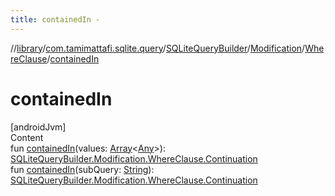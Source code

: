 ```yaml
---
title: containedIn -
---
```

//[library](../../../../index.md)/[com.tamimattafi.sqlite.query](../../../index.md)/[SQLiteQueryBuilder](../../index.md)/[Modification](../index.md)/[WhereClause](index.md)/[containedIn](contained-in.md)



# containedIn  
[androidJvm]  
Content  
fun [containedIn](contained-in.md)(values: [Array](https://kotlinlang.org/api/latest/jvm/stdlib/kotlin/-array/index.html)<[Any](https://kotlinlang.org/api/latest/jvm/stdlib/kotlin/-any/index.html)>): [SQLiteQueryBuilder.Modification.WhereClause.Continuation](-continuation/index.md)  
fun [containedIn](contained-in.md)(subQuery: [String](https://kotlinlang.org/api/latest/jvm/stdlib/kotlin/-string/index.html)): [SQLiteQueryBuilder.Modification.WhereClause.Continuation](-continuation/index.md)  



